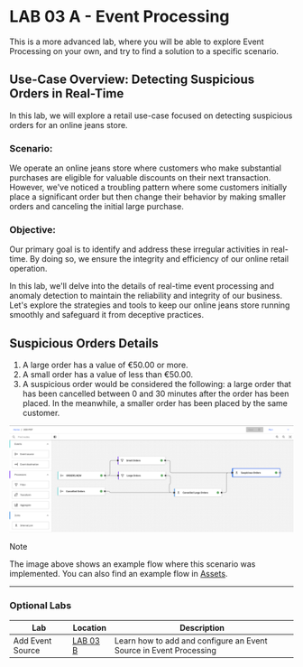 # LAB 03 A - Event Processing

This is a more advanced lab, where you will be able to explore Event Processing on your own, and try to find a solution to a specific scenario.

## Use-Case Overview: Detecting Suspicious Orders in Real-Time

In this lab, we will explore a retail use-case focused on detecting suspicious orders for an online jeans store.

### Scenario:

We operate an online jeans store where customers who make substantial purchases are eligible for valuable discounts on their next transaction. However, we've noticed a troubling pattern where some customers initially place a significant order but then change their behavior by making smaller orders and canceling the initial large purchase.

### Objective:

Our primary goal is to identify and address these irregular activities in real-time. By doing so, we ensure the integrity and efficiency of our online retail operation.

In this lab, we'll delve into the details of real-time event processing and anomaly detection to maintain the reliability and integrity of our business. Let's explore the strategies and tools to keep our online jeans store running smoothly and safeguard it from deceptive practices.

## Suspicious Orders Details

1. A large order has a value of €50.00 or more.
2. A small order has a value of less than €50.00.
3. A suspicious order would be considered the following: a large order that has been cancelled between 0 and 30 minutes after the order has been placed. In the meanwhile, a smaller order has been placed by the same customer.

![Event Processing Suspicious Orders](resources/images/Event_Processing_Suspicious_Orders.png)

> [!NOTE]
> The image above shows an example flow where this scenario was implemented. You can also find an example flow in [Assets](./resources/assets/Suspicious%20Orders.json).

---

### Optional Labs

| Lab              | Location                                 | Description                                                        |
| ---------------- | ---------------------------------------- | ------------------------------------------------------------------ |
| Add Event Source | [LAB 03 B](../Lab_03B_Event_Processing/) | Learn how to add and configure an Event Source in Event Processing |
